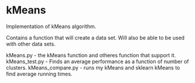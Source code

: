 kMeans
======

Implementation of kMeans algorithm.

Contains a function that will create a data set.  Will also be able to be used with other data sets.


kMeans.py - the kMeans function and otheres function that support it.
kMeans_test.py - Finds an average performance as a function of number of clusters.
kMeans_compare.py - runs my kMeans and sklearn kMeans to find average running times.  
